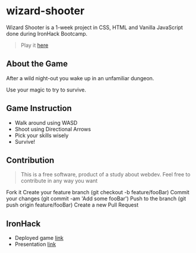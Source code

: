 # wizard-shooter
Wizard Shooter is a 1-week project in CSS, HTML and Vanilla JavaScript done during IronHack Bootcamp.


>Play it [here](https://fitz552.github.io/wizard-shooter/)

## About the Game
After a wild night-out you wake up in an unfamiliar dungeon.

Use your magic to try to survive.

## Game Instruction
- Walk around using WASD
- Shoot using Directional Arrows
- Pick your skills wisely
- Survive!

## Contribution


>This is a free software, product of a study about webdev. Feel free to contribute in any way you want

Fork it
Create your feature branch (git checkout -b feature/fooBar)
Commit your changes (git commit -am 'Add some fooBar')
Push to the branch (git push origin feature/fooBar)
Create a new Pull Request

## IronHack

- Deployed game [link](https://fitz552.github.io/wizard-shooter/)
- Presentation [link](https://docs.google.com/presentation/d/1f6KZOAQbaHc2opn7Utvzz10aALow47Y_48NhELgFjEY/edit?usp=sharing)
